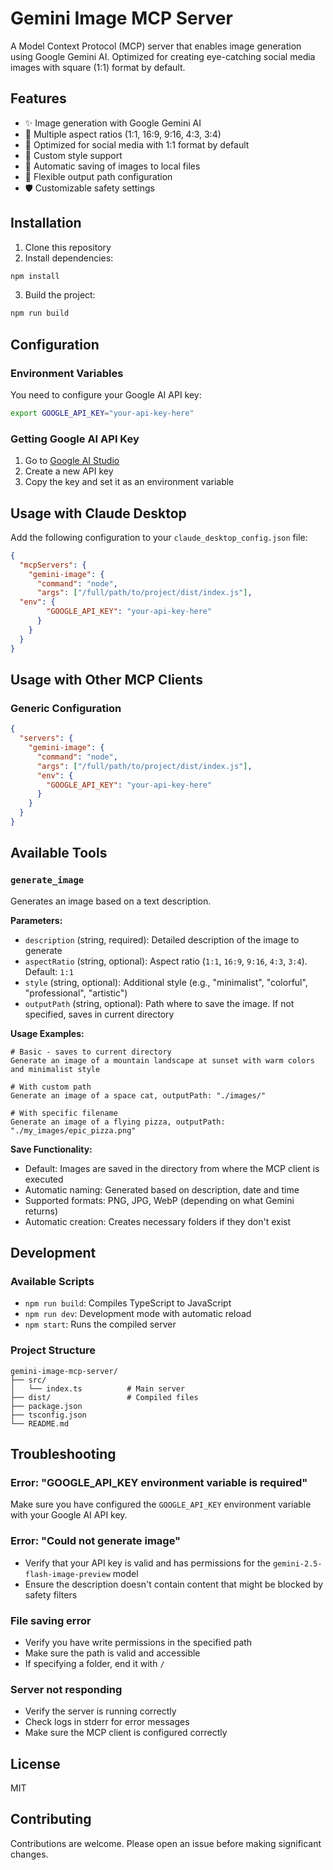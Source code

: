 # Gemini Image MCP Server

A Model Context Protocol (MCP) server that enables image generation using Google Gemini AI. Optimized for creating eye-catching social media images with square (1:1) format by default.

## Features

- ✨ Image generation with Google Gemini AI
- 🎨 Multiple aspect ratios (1:1, 16:9, 9:16, 4:3, 3:4)
- 📱 Optimized for social media with 1:1 format by default
- 🎯 Custom style support
- 💾 Automatic saving of images to local files
- 📁 Flexible output path configuration
- 🛡️ Customizable safety settings

## Installation

1. Clone this repository
2. Install dependencies:
```bash
npm install
```

3. Build the project:
```bash
npm run build
```

## Configuration

### Environment Variables

You need to configure your Google AI API key:

```bash
export GOOGLE_API_KEY="your-api-key-here"
```

### Getting Google AI API Key

1. Go to [Google AI Studio](https://makersuite.google.com/app/apikey)
2. Create a new API key
3. Copy the key and set it as an environment variable

## Usage with Claude Desktop

Add the following configuration to your `claude_desktop_config.json` file:

```json
{
  "mcpServers": {
    "gemini-image": {
      "command": "node",
      "args": ["/full/path/to/project/dist/index.js"],
  "env": {
        "GOOGLE_API_KEY": "your-api-key-here"
      }
    }
  }
}
```

## Usage with Other MCP Clients

### Generic Configuration

```json
{
  "servers": {
    "gemini-image": {
      "command": "node",
      "args": ["/full/path/to/project/dist/index.js"],
      "env": {
        "GOOGLE_API_KEY": "your-api-key-here"
      }
    }
  }
}
```

## Available Tools

### `generate_image`

Generates an image based on a text description.

**Parameters:**
- `description` (string, required): Detailed description of the image to generate
- `aspectRatio` (string, optional): Aspect ratio (`1:1`, `16:9`, `9:16`, `4:3`, `3:4`). Default: `1:1`
- `style` (string, optional): Additional style (e.g., "minimalist", "colorful", "professional", "artistic")
- `outputPath` (string, optional): Path where to save the image. If not specified, saves in current directory

**Usage Examples:**

```
# Basic - saves to current directory
Generate an image of a mountain landscape at sunset with warm colors and minimalist style
```

```
# With custom path
Generate an image of a space cat, outputPath: "./images/"
```

```
# With specific filename
Generate an image of a flying pizza, outputPath: "./my_images/epic_pizza.png"
```

**Save Functionality:**
- Default: Images are saved in the directory from where the MCP client is executed
- Automatic naming: Generated based on description, date and time
- Supported formats: PNG, JPG, WebP (depending on what Gemini returns)
- Automatic creation: Creates necessary folders if they don't exist

## Development

### Available Scripts

- `npm run build`: Compiles TypeScript to JavaScript
- `npm run dev`: Development mode with automatic reload
- `npm start`: Runs the compiled server

### Project Structure

```
gemini-image-mcp-server/
├── src/
│   └── index.ts          # Main server
├── dist/                 # Compiled files
├── package.json
├── tsconfig.json
└── README.md
```

## Troubleshooting

### Error: "GOOGLE_API_KEY environment variable is required"

Make sure you have configured the `GOOGLE_API_KEY` environment variable with your Google AI API key.

### Error: "Could not generate image"

- Verify that your API key is valid and has permissions for the `gemini-2.5-flash-image-preview` model
- Ensure the description doesn't contain content that might be blocked by safety filters

### File saving error

- Verify you have write permissions in the specified path
- Make sure the path is valid and accessible
- If specifying a folder, end it with `/`

### Server not responding

- Verify the server is running correctly
- Check logs in stderr for error messages
- Make sure the MCP client is configured correctly

## License

MIT

## Contributing

Contributions are welcome. Please open an issue before making significant changes.